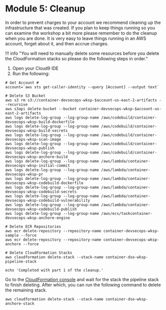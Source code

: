 # Module 5: Cleanup

In order to prevent charges to your account we recommend cleaning up the infrastructure that was created. If you plan to keep things running so you can examine the workshop a bit more please remember to do the cleanup when you are done. It is very easy to leave things running in an AWS account, forget about it, and then accrue charges.

!!! info "You will need to manually delete some resources before you delete the CloudFormation stacks so please do the following steps in order."

1.  Open your Cloud9 IDE
2.  Run the following:

```
# Get Account #
account=`aws sts get-caller-identity --query [Account] --output text`

# Delete S3 Bucket
aws s3 rm s3://container-devsecops-wksp-$account-us-east-2-artifacts --recursive
aws s3api delete-bucket --bucket container-devsecops-wksp-$account-us-east-2-artifacts
aws logs delete-log-group --log-group-name /aws/codebuild/container-devsecops-wksp-build-dockerfile
aws logs delete-log-group --log-group-name /aws/codebuild/container-devsecops-wksp-build-secrets
aws logs delete-log-group --log-group-name /aws/codebuild/container-devsecops-wksp-scan-image
aws logs delete-log-group --log-group-name /aws/codebuild/container-devsecops-wksp-publish
aws logs delete-log-group --log-group-name /aws/codebuild/container-devsecops-wksp-anchore-build
aws logs delete-log-group --log-group-name /aws/lambda/container-devsecops-wksp-initial-commit
aws logs delete-log-group --log-group-name /aws/lambda/container-devsecops-wksp-pr
aws logs delete-log-group --log-group-name /aws/lambda/container-devsecops-wksp-codebuild-dockerfile
aws logs delete-log-group --log-group-name /aws/lambda/container-devsecops-wksp-codebuild-secrets
aws logs delete-log-group --log-group-name /aws/lambda/container-devsecops-wksp-codebuild-vulnerability
aws logs delete-log-group --log-group-name /aws/lambda/container-devsecops-wksp-codebuild-publish
aws logs delete-log-group --log-group-name /aws/ecs/taskcontainer-devsecops-wksp-anchore-engine

# Delete ECR Repositories
aws ecr delete-repository --repository-name container-devsecops-wksp-sample --force
aws ecr delete-repository --repository-name container-devsecops-wksp-anchore --force

# Delete CloudFormation Stacks
aws cloudformation delete-stack --stack-name container-dso-wksp-pipeline-stack

echo 'Completed with part 1 of the cleanup.'

```
Go to the <a href="https://console.aws.amazon.com/cloudformation/home" target="_blank">CloudFormation console</a> and wait for the stack the pipeline stack to finish deleting.  After which, you can run the following command to delete the remaining stack.

```
aws cloudformation delete-stack --stack-name container-dso-wksp-anchore-stack

```